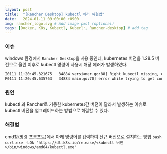 ```yaml
---
layout: post
title:  "[Rancher Desktop] kubectl 에러 해결법"
date:   2024-01-11 09:00:00 +0900
img: rancher_logo.svg # Add image post (optional)
tags: [Docker, K8s, Kubectl, Kuberlr, Rancher-desktop] # add tag
---
```


### 이슈
windows 환경에서 `Rancher Desktop`을 사용 중인데, kubernetes 버전을 1.28.5 버전으로 올린 이후로  kubectl 명령어 사용시 해당 에러가 발생하였다.

``` bash
I0111 11:20:45.321675   34884 versioner.go:88] Right kubectl missing, downloading version 1.15.3
F0111 11:20:45.635763   34884 main.go:70] error while trying to get contents of https://storage.googleapis.com/kubernetes-release/release/v1.15.3/bin/windows/amd64/kubectl.exe.sha256: GET https://storage.googleapis.com/kubernetes-release/release/v1.15.3/bin/windows/amd64/kubectl.exe.sha256 returned http status 404 Not Found
```

### 원인
kubectl 과 Rancher로 기동한 kubernetes간 버전이 달라서 발생하는 이슈로 kubectl 버전을 업그레이드하는 방법으로 해결할 수 있다.

### 해결법
cmd창(명령 프롬프트)에서 아래 명령어를 입력하여 신규 버전으로 설치하는 방법
	``` bash
	curl.exe -LOk "https://dl.k8s.io/release/<kubectl 버전>/bin/windows/amd64/kubectl.exe"
	```
